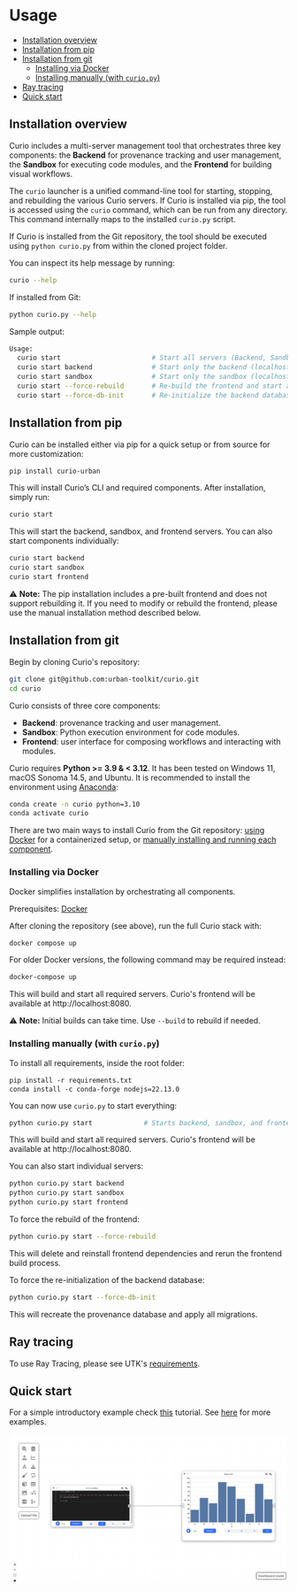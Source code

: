 # Usage

- [Installation overview](#installation-overview)
- [Installation from pip](#installation-from-pip)
- [Installation from git](#installation-from-git)
  - [Installing via Docker](#installing-via-docker)
  - [Installing manually (with `curio.py`)](#installing-manually-with-curiopy)
- [Ray tracing](#ray-tracing)
- [Quick start](#quick-start)


## Installation overview

Curio includes a multi-server management tool that orchestrates three key components: the **Backend** for provenance tracking and user management, the **Sandbox** for executing code modules, and the **Frontend** for building visual workflows.

The `curio` launcher is a unified command-line tool for starting, stopping, and rebuilding the various Curio servers. If Curio is installed via pip, the tool is accessed using the `curio` command, which can be run from any directory. This command internally maps to the installed `curio.py` script.

If Curio is installed from the Git repository, the tool should be executed using `python curio.py` from within the cloned project folder.

You can inspect its help message by running:

```bash
curio --help
```

If installed from Git:

```bash
python curio.py --help
```

Sample output:

```bash
Usage:
  curio start                       # Start all servers (Backend, Sandbox, Frontend)
  curio start backend               # Start only the backend (localhost:5002)
  curio start sandbox               # Start only the sandbox (localhost:2000)
  curio start --force-rebuild       # Re-build the frontend and start all servers
  curio start --force-db-init       # Re-initialize the backend database and start all servers
```

## Installation from pip

Curio can be installed either via pip for a quick setup or from source for more customization:

```bash
pip install curio-urban
```

This will install Curio’s CLI and required components. After installation, simply run:

```bash
curio start
```

This will start the backend, sandbox, and frontend servers. You can also start components individually:

```bash
curio start backend
curio start sandbox
curio start frontend
```

⚠️ **Note:** The pip installation includes a pre-built frontend and does not support rebuilding it. If you need to modify or rebuild the frontend, please use the manual installation method described below.

## Installation from git



Begin by cloning Curio's repository:

```bash
git clone git@github.com:urban-toolkit/curio.git
cd curio
```

Curio consists of three core components:

* **Backend**: provenance tracking and user management.
* **Sandbox**: Python execution environment for code modules.
* **Frontend**: user interface for composing workflows and interacting with modules.

Curio requires **Python >= 3.9 & < 3.12**. It has been tested on Windows 11, macOS Sonoma 14.5, and Ubuntu. It is recommended to install the environment using [Anaconda](https://anaconda.org):

```bash
conda create -n curio python=3.10
conda activate curio
```

There are two main ways to install Curio from the Git repository: [using Docker](#installing-via-docker) for a containerized setup, or [manually installing and running each component](#installing-manually-with-curiopy).


### Installing via Docker

Docker simplifies installation by orchestrating all components.

Prerequisites: [Docker](https://docs.docker.com/get-started/get-docker/)

After cloning the repository (see above), run the full Curio stack with:

```bash
docker compose up
```

For older Docker versions, the following command may be required instead:
```bash
docker-compose up
```

This will build and start all required servers. Curio's frontend will be available at http://localhost:8080.

⚠️ **Note:** Initial builds can take time. Use `--build` to rebuild if needed.

### Installing manually (with `curio.py`)

To install all requirements, inside the root folder:

```console
pip install -r requirements.txt
conda install -c conda-forge nodejs=22.13.0
```

You can now use `curio.py` to start everything:

```bash
python curio.py start             # Starts backend, sandbox, and frontend
```

This will build and start all required servers. Curio's frontend will be available at http://localhost:8080.

You can also start individual servers:

```bash
python curio.py start backend
python curio.py start sandbox
python curio.py start frontend
```

To force the rebuild of the frontend:

```bash
python curio.py start --force-rebuild
```

This will delete and reinstall frontend dependencies and rerun the frontend build process.

To force the re-initialization of the backend database:

```bash
python curio.py start --force-db-init
```

This will recreate the provenance database and apply all migrations.

## Ray tracing

To use Ray Tracing, please see UTK's [requirements](https://github.com/urban-toolkit/utk).

## Quick start

For a simple introductory example check [this](QUICK-START.md) tutorial. See [here](README.md) for more examples.

![Tutorial](images/final_result.png?raw=true)


